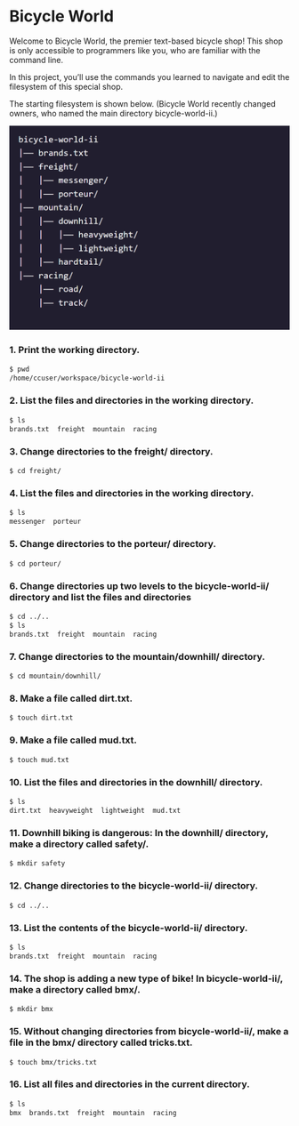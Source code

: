 
# Bicycle World
Welcome to Bicycle World, the premier text-based bicycle shop! This shop is only accessible to programmers like you, who are familiar with the command line.

In this project, you’ll use the commands you learned to navigate and edit the filesystem of this special shop.

The starting filesystem is shown below. (Bicycle World recently changed owners, who named the main directory bicycle-world-ii.)

![alt text](images/bicycleworld1.png)

### 1. Print the working directory.
```
$ pwd
/home/ccuser/workspace/bicycle-world-ii
```

### 2. List the files and directories in the working directory.
```
$ ls
brands.txt  freight  mountain  racing
```

### 3. Change directories to the freight/ directory.
```
$ cd freight/
```

### 4. List the files and directories in the working directory.
```
$ ls
messenger  porteur
```

### 5. Change directories to the porteur/ directory.
```
$ cd porteur/
```

### 6. Change directories up two levels to the bicycle-world-ii/ directory and list the files and directories
```
$ cd ../..
$ ls
brands.txt  freight  mountain  racing
```

### 7. Change directories to the mountain/downhill/ directory.
```
$ cd mountain/downhill/
```

### 8. Make a file called dirt.txt.
```
$ touch dirt.txt
```

### 9. Make a file called mud.txt.
```
$ touch mud.txt
```

### 10. List the files and directories in the downhill/ directory.
```
$ ls
dirt.txt  heavyweight  lightweight  mud.txt
```

### 11. Downhill biking is dangerous: In the downhill/ directory, make a directory called safety/.
```
$ mkdir safety
```

### 12. Change directories to the bicycle-world-ii/ directory.
```
$ cd ../..
```

### 13. List the contents of the bicycle-world-ii/ directory.
```
$ ls
brands.txt  freight  mountain  racing
```

### 14. The shop is adding a new type of bike! In bicycle-world-ii/, make a directory called bmx/.
```
$ mkdir bmx
```

### 15. Without changing directories from bicycle-world-ii/, make a file in the bmx/ directory called tricks.txt.
```
$ touch bmx/tricks.txt
```

### 16. List all files and directories in the current directory.
```
$ ls
bmx  brands.txt  freight  mountain  racing
```
